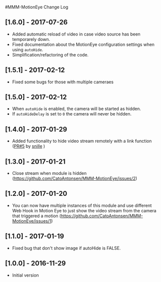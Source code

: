 #MMM-MotionEye Change Log

## [1.6.0] - 2017-07-26

- Added automatic reload of video in case video source has been temporarely down.
- Fixed documentation about the MotionEye configuration settings when using `autoHide`.
- Simplification/refactoring of the code.

## [1.5.1] - 2017-02-12

- Fixed some bugs for those with multiple cameraes

## [1.5.0] - 2017-02-12

- When `autoHide` is enabled, the camera will be started as hidden.
- If `autoHideDelay` is set to `0` the camera will never be hidden.

## [1.4.0] - 2017-01-29

- Added functionality to hide video stream remotely with a link function ([PR#5](https://github.com/CatoAntonsen/MMM-MotionEye/pull/5) by [snille](https://github.com/snille) )

## [1.3.0] - 2017-01-21

- Close stream when module is hidden (https://github.com/CatoAntonsen/MMM-MotionEye/issues/2)

## [1.2.0] - 2017-01-20

- You can now have multiple instances of this module and use different Web Hook in Motion Eye to just show the video stream from the camera that triggered a motion (https://github.com/CatoAntonsen/MMM-MotionEye/issues/1)

## [1.1.0] - 2017-01-19

- Fixed bug that don't show image if autoHide is FALSE.

## [1.0.0] - 2016-11-29

- Initial version

